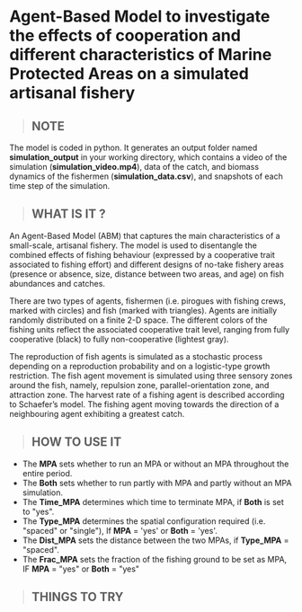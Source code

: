 # Agent-Based Model to investigate the effects of cooperation and different characteristics of Marine Protected Areas on a simulated artisanal fishery

> ## NOTE 
The model is coded in python. It generates an output folder named **simulation_output** in your working directory, which contains a video of the simulation (**simulation_video.mp4**), data of the catch, and biomass dynamics of the fishermen (**simulation_data.csv**), and snapshots of each time step of the simulation. 

> ## WHAT IS IT ?
An Agent-Based Model (ABM) that captures the main characteristics of a small-scale, artisanal fishery. The model is used to disentangle the combined effects of fishing behaviour (expressed by a cooperative trait associated to fishing effort) and different designs of no-take fishery areas (presence or absence, size, distance between two areas, and age) on fish abundances and catches.

There are two types of agents,  fishermen (i.e. pirogues with fishing crews, marked with circles) and fish (marked with triangles). Agents are initially randomly distributed on a finite 2-D space. The different colors of the fishing units reflect the associated cooperative trait level, ranging from fully cooperative (black) to fully non-cooperative (lightest gray). 

The reproduction of fish agents is simulated as a stochastic process depending on a reproduction probability and on a logistic-type growth restriction. The fish agent movement is simulated using three sensory zones around the fish, namely, repulsion zone, parallel-orientation zone, and attraction zone. The harvest rate of a fishing agent is described according to Schaefer’s model. The fishing agent moving towards the direction of a neighbouring agent exhibiting a greatest catch.

> ##  HOW TO USE IT

* The **MPA** sets whether to run an MPA or without an MPA throughout the entire period.
* The  **Both** sets whether to run partly with MPA and partly without an MPA simulation.
* The  **Time_MPA** determines which time to terminate MPA, if **Both** is set to "yes".
* The **Type_MPA** determines the spatial configuration required (i.e. "spaced" or "single"), If **MPA**  = 'yes' or **Both** = 'yes'.
* The **Dist_MPA** sets the distance between the two MPAs, if **Type_MPA** = "spaced".
* The **Frac_MPA** sets the fraction of the fishing ground to be set as MPA, IF **MPA** = "yes" or **Both** = "yes"

> ##  THINGS TO TRY
